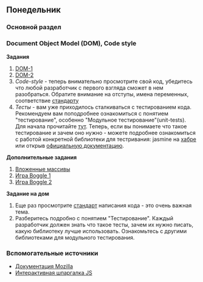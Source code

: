 ## Понедельник

### Основной раздел
### Document Object Model (DOM), Code style


**Задания**
1. [DOM-1](../../../../js-dom)
2. [DOM-2](../../../../js-dom-more)
3. _Code-style_ - теперь внимательно просмотрите свой код, убедитесь что любой разработчик с первого взгляда сможет в нем разобраться. Обратите внимание на отступы, имена переменных, соответствие [стандарту](https://github.com/leonidlebedev/javascript-airbnb)
4. _Тесты_ - вам уже приходилось сталкиваться с тестированием кода. Рекомендуем вам поподробнее ознакомиться с понятием "тестирование", особенно "Модульное тестирование"(unit-tests). Для начала прочитайте [тут](https://ru.wikipedia.org/wiki/%D0%9C%D0%BE%D0%B4%D1%83%D0%BB%D1%8C%D0%BD%D0%BE%D0%B5_%D1%82%D0%B5%D1%81%D1%82%D0%B8%D1%80%D0%BE%D0%B2%D0%B0%D0%BD%D0%B8%D0%B5). 
 Теперь, если вы понимаете что такое тестирование и зачем оно нужно - можете подробнее ознакомиться с работой конкретной библиотеки для тестривания: jasmine на [хабре](https://habr.com/post/167173/) или открыв [официальную документацию](https://jasmine.github.io/tutorials/your_first_suite).

**Дополнительные задания**
1. [Вложенные массивы](../../../../js-nested-arrays)
2. [Игра Boggle 1](https://github.com/Elbrus-Bootcamp/boggle-1-basic-board-generation-challenge)
3. [Игра Boggle 2](https://github.com/Elbrus-Bootcamp/boggle-2-word-checker-challenge)

**Задание на дом**
1. Еще раз просмотрите [стандарт](https://github.com/leonidlebedev/javascript-airbnb) написания кода - это очень важная тема. 
2. Разберитесь подробно с понятием "Тестирование". Каждый разработчик должен знать что такое тесты, зачем их нужно писать, какую библиотеку лучше использовать. Ознакомьтесь с другими библиотеками для модульного тестирования.

### Вспомогательные источники

- [Документация Mozilla](https://developer.mozilla.org/ru/docs/Web/JavaScript)
- [Интерактивная шпаргалка JS](https://htmlcheatsheet.com/js)
